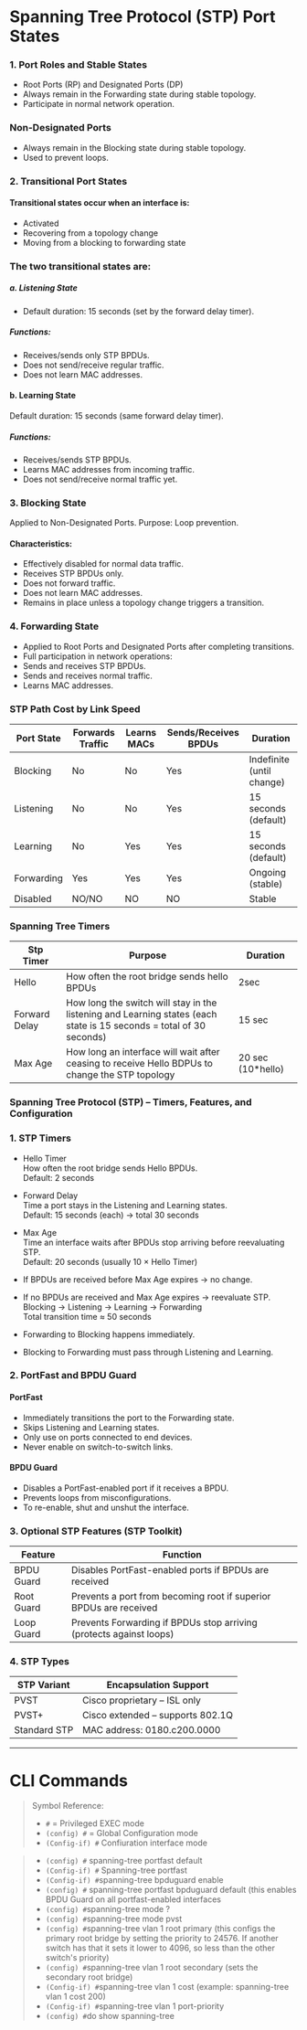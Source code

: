 
# Spanning Tree Protocol (STP) Port States


###  1. Port Roles and Stable States
- Root Ports (RP) and Designated Ports (DP)  
- Always remain in the Forwarding state during stable topology.  
- Participate in normal network operation.  
### Non-Designated Ports
- Always remain in the Blocking state during stable topology.  
- Used to prevent loops.  
### 2. Transitional Port States
#### Transitional states occur when an interface is:
- Activated  
- Recovering from a topology change  
- Moving from a blocking to forwarding state  
### The two transitional states are:  
##### a. Listening State  
- Default duration: 15 seconds (set by the forward delay timer).  
##### Functions:  
- Receives/sends only STP BPDUs.  
- Does not send/receive regular traffic.  
- Does not learn MAC addresses.  
#### b. Learning State  
Default duration: 15 seconds (same forward delay timer).  
##### Functions:
- Receives/sends STP BPDUs.  
- Learns MAC addresses from incoming traffic.  
- Does not send/receive normal traffic yet.  
### 3. Blocking State
Applied to Non-Designated Ports.
Purpose: Loop prevention.
#### Characteristics:
- Effectively disabled for normal data traffic.  
- Receives STP BPDUs only.  
- Does not forward traffic.  
- Does not learn MAC addresses.  
- Remains in place unless a topology change triggers a transition.  
### 4. Forwarding State
- Applied to Root Ports and Designated Ports after completing transitions.  
- Full participation in network operations:  
- Sends and receives STP BPDUs.  
- Sends and receives normal traffic.  
- Learns MAC addresses.  

### STP Path Cost by Link Speed 
| Port State  | Forwards Traffic | Learns MACs | Sends/Receives BPDUs | Duration              |
|-------------|------------------|-------------|-----------------------|------------------------|
| Blocking    | No               | No          | Yes                   | Indefinite (until change) |
| Listening   | No               | No          | Yes                   | 15 seconds (default)  |
| Learning    | No               | Yes         | Yes                   | 15 seconds (default)  |
| Forwarding  | Yes              | Yes         | Yes                   | Ongoing (stable)      |
| Disabled  | NO/NO              | NO         | NO                   | Stable      |

### Spanning Tree Timers
| Stp Timer  |Purpose  |Duration  |
|----------|-------|--------|
| Hello  | How often the root bridge sends hello BPDUs  | 2sec  |
| Forward Delay  | How long the switch will stay in the listening and Learning states (each state is 15 seconds = total of 30 seconds)  |15 sec  |
| Max Age  | How long an interface will wait after ceasing to receive Hello BDPUs to change the STP topology  | 20 sec (10*hello)

### Spanning Tree Protocol (STP) – Timers, Features, and Configuration

### 1. STP Timers

- Hello Timer  
  How often the root bridge sends Hello BPDUs.  
  Default: 2 seconds

- Forward Delay  
  Time a port stays in the Listening and Learning states.  
  Default: 15 seconds (each) → total 30 seconds

- Max Age  
  Time an interface waits after BPDUs stop arriving before reevaluating STP.  
  Default: 20 seconds (usually 10 × Hello Timer)

- If BPDUs are received before Max Age expires → no change.  
- If no BPDUs are received and Max Age expires → reevaluate STP.  
  Blocking → Listening → Learning → Forwarding  
  Total transition time ≈ 50 seconds  
- Forwarding to Blocking happens immediately.  
- Blocking to Forwarding must pass through Listening and Learning.


### 2. PortFast and BPDU Guard

#### PortFast
- Immediately transitions the port to the Forwarding state.
- Skips Listening and Learning states.
- Only use on ports connected to end devices.
- Never enable on switch-to-switch links.

#### BPDU Guard
- Disables a PortFast-enabled port if it receives a BPDU.
- Prevents loops from misconfigurations.
- To re-enable, shut and unshut the interface.



### 3. Optional STP Features (STP Toolkit)

| Feature     | Function                                                              |
|-------------|-----------------------------------------------------------------------|
| BPDU Guard  | Disables PortFast-enabled ports if BPDUs are received                 |
| Root Guard  | Prevents a port from becoming root if superior BPDUs are received     |
| Loop Guard  | Prevents Forwarding if BPDUs stop arriving (protects against loops)   |



### 4. STP Types

| STP Variant   | Encapsulation Support              |
|---------------|------------------------------------|
| PVST          | Cisco proprietary – ISL only       |
| PVST+         | Cisco extended – supports 802.1Q   |
| Standard STP  | MAC address: 0180.c200.0000        |

---

# CLI Commands 

> Symbol Reference:
> - `#` = Privileged EXEC mode  
> - `(config) #` = Global Configuration mode
> - `(Config-if) #` Confiuration interface mode

> - `(config) #` spanning-tree portfast default 
> - `(Config-if) #` Spanning-tree portfast 
> - `(Config-if) #`spanning-tree bpduguard enable 
> - `(config) #` spanning-tree portfast bpduguard default (this enables BPDU Guard on all portfast-enabled interfaces 
> - `(config) #`spanning-tree mode ? 
> - `(config) #`spanning-tree mode pvst 
> - `(config) #`spanning-tree vlan 1 root primary (this configs the primary root bridge by setting the priority to 24576. If another switch has that it sets it lower to 4096, so less than the other switch's priority) 
> - `(config) #`spanning-tree vlan 1 root secondary (sets the secondary root bridge) 
> - `(Config-if) #`spanning-tree vlan 1 cost  (example: spanning-tree vlan 1 cost 200) 
> - `(Config-if) #`spanning-tree vlan 1 port-priority  
> - `(config) #`do show spanning-tree 

